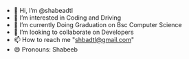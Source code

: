 - 👋 Hi, I’m @shabeadtl
- 👀 I’m interested in Coding and Driving
- 🌱 I’m currently Doing Graduation on Bsc Computer Science
- 💞️ I’m looking to collaborate on Developers
- 📫 How to reach me "shbadtl@gmail.com"
- 😄 Pronouns: Shabeeb
  

<!---
shabeadtl/shabeadtl is a ✨ special ✨ repository because its `README.md` (this file) appears on your GitHub profile.
You can click the Preview link to take a look at your changes.
--->
